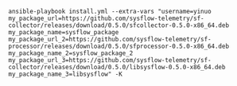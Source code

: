 `ansible-playbook install.yml --extra-vars "username=yinuo my_package_url=https://github.com/sysflow-telemetry/sf-collector/releases/download/0.5.0/sfcollector-0.5.0-x86_64.deb my_package_name=sysflow_package my_package_url_2=https://github.com/sysflow-telemetry/sf-processor/releases/download/0.5.0/sfprocessor-0.5.0-x86_64.deb my_package_name_2=sysflow_package_2 my_package_url_3=https://github.com/sysflow-telemetry/sf-collector/releases/download/0.5.0/libsysflow-0.5.0-x86_64.deb my_package_name_3=libsysflow" -K
`
